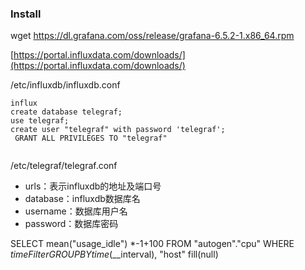 ### Install 

wget https://dl.grafana.com/oss/release/grafana-6.5.2-1.x86_64.rpm

[https://portal.influxdata.com/downloads/](https://portal.influxdata.com/downloads/)


/etc/influxdb/influxdb.conf


```
influx
create database telegraf;
use telegraf;
create user "telegraf" with password 'telegraf';
 GRANT ALL PRIVILEGES TO "telegraf"


```


/etc/telegraf/telegraf.conf

- urls：表示influxdb的地址及端口号
- database：influxdb数据库名
- username：数据库用户名
- password：数据库密码




SELECT mean("usage_idle")  *-1+100 FROM "autogen"."cpu" WHERE $timeFilter GROUP BY time($__interval), "host" fill(null)
